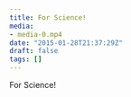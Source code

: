 ```yaml
---
title: For Science!
media:
- media-0.mp4
date: "2015-01-28T21:37:29Z"
draft: false
tags: []
---
```

For Science\!
